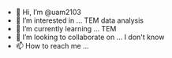 - 👋 Hi, I’m @uam2103
- 👀 I’m interested in ... TEM data analysis
- 🌱 I’m currently learning ... TEM
- 💞️ I’m looking to collaborate on ... I don't know
- 📫 How to reach me ... 

<!---
uam2103/uam2103 is a ✨ special ✨ repository because its `README.md` (this file) appears on your GitHub profile.
You can click the Preview link to take a look at your changes.
--->
